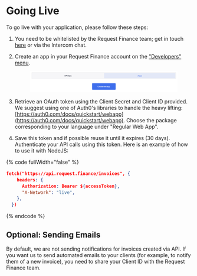 # Going Live

To go live with your application, please follow these steps:&#x20;

1. You need to be whitelisted by the Request Finance team; get in touch [here](mailto:support@request.finance) or via the Intercom chat.&#x20;
2.  Create an app in your Request Finance account on the ["Developers" menu](https://app.request.finance/developers/apps).

    <figure><img src=".gitbook/assets/image (2).png" alt=""><figcaption></figcaption></figure>
3. Retrieve an OAuth token using the Client Secret and Client ID provided. We suggest using one of Auth0's libraries to handle the heavy lifting: [https://auth0.com/docs/quickstart/webapp](https://auth0.com/docs/quickstart/webapp). Choose the package corresponding to your language under "Regular Web App".
4. Save this token and if possible reuse it until it expires (30 days). Authenticate your API calls using this token. Here is an example of how to use it with NodeJS:

{% code fullWidth="false" %}
```json
fetch("https://api.request.finance/invoices", {
    headers: {
      Authorization: Bearer ${accessToken},
      "X-Network": "live",
    },
  })
```
{% endcode %}

## Optional: Sending Emails

By default, we are not sending notifications for invoices created via API. If you want us to send automated emails to your clients (for example, to notify them of a new invoice), you need to share your Client ID with the Request Finance team.&#x20;
